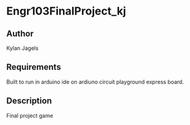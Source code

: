 # Engr103FinalProject_kj

## Author
Kylan Jagels

## Requirements

Built to run in arduino ide on ardiuno circuit playground express board.

## Description

Final project game
